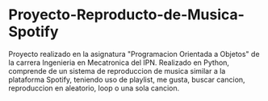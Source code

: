 # Proyecto-Reproducto-de-Musica-Spotify
Proyecto realizado en la asignatura "Programacion Orientada a Objetos" de la carrera Ingenieria en Mecatronica del IPN. Realizado en Python, comprende de un sistema de reproduccion de musica similar a la plataforma Spotify, teniendo uso de playlist, me gusta, buscar cancion, reproduccion en aleatorio, loop o una sola cancion.
